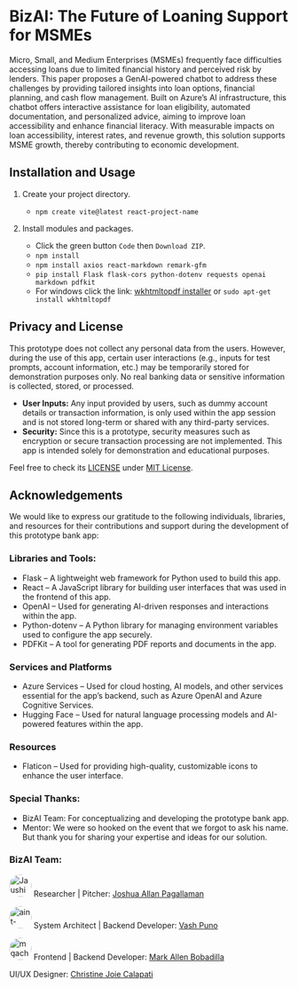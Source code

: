 # BizAI: The Future of Loaning Support for MSMEs

Micro, Small, and Medium Enterprises (MSMEs) frequently face difficulties accessing loans due to limited financial history and perceived risk by lenders. This paper proposes a GenAI-powered chatbot to address these challenges by providing tailored insights into loan options, financial planning, and cash flow management. Built on Azure’s AI infrastructure, this chatbot offers interactive assistance for loan eligibility, automated documentation, and personalized advice, aiming to improve loan accessibility and enhance financial literacy. With measurable impacts on loan accessibility, interest rates, and revenue growth, this solution supports MSME growth, thereby contributing to economic development.

## Installation and Usage

1. Create your project directory.
    
    - ```npm create vite@latest react-project-name```
  
2. Install modules and packages.

   - Click the green button ```Code``` then ```Download ZIP```.
   - ```npm install```
   - ```npm install axios react-markdown remark-gfm```
   - ```pip install Flask flask-cors python-dotenv requests openai markdown pdfkit```
   - For windows click the link: [wkhtmltopdf installer](https://wkhtmltopdf.org/downloads.html) or ```sudo apt-get install wkhtmltopdf```

## Privacy and License

This prototype does not collect any personal data from the users. However, during the use of this app, certain user interactions (e.g., inputs for test prompts, account information, etc.) may be temporarily stored for demonstration purposes only. No real banking data or sensitive information is collected, stored, or processed.

- __User Inputs:__ Any input provided by users, such as dummy account details or transaction information, is only used within the app session and is not stored long-term or shared with any third-party services.
- __Security:__ Since this is a prototype, security measures such as encryption or secure transaction processing are not implemented. This app is intended solely for demonstration and educational purposes.

Feel free to check its [LICENSE](https://github.com/mgachiee/BizAI/blob/main/LICENSE) under [MIT License](https://choosealicense.com/licenses/mit/).

## Acknowledgements

We would like to express our gratitude to the following individuals, libraries, and resources for their contributions and support during the development of this prototype bank app:

### Libraries and Tools:

- Flask – A lightweight web framework for Python used to build this app.
- React – A JavaScript library for building user interfaces that was used in the frontend of this app.
- OpenAI – Used for generating AI-driven responses and interactions within the app.
- Python-dotenv – A Python library for managing environment variables used to configure the app securely.
- PDFKit – A tool for generating PDF reports and documents in the app.

### Services and Platforms
- Azure Services – Used for cloud hosting, AI models, and other services essential for the app’s backend, such as Azure OpenAI and Azure Cognitive Services.
- Hugging Face – Used for natural language processing models and AI-powered features within the app.

### Resources
- Flaticon – Used for providing high-quality, customizable icons to enhance the user interface.

### Special Thanks:

- BizAI Team:  For conceptualizing and developing the prototype bank app.
- Mentor: We were so hooked on the event that we forgot to ask his name. But thank you for sharing your expertise and ideas for our solution.

### BizAI Team:

<a href="https://github.com/Jaushi"><img src="https://avatars.githubusercontent.com/u/144474840" alt="Jaushi" style="border-radius: 50%; width: 40px; height: 40px; margin-bottom:-13px;"></a> Researcher | Pitcher: [Joshua Allan  Pagallaman](https://www.linkedin.com/in/joshuapagallaman/) 

<a href="https://github.com/aint-vscp"><img src="https://avatars.githubusercontent.com/u/136457226" alt="aint-vscp" style="border-radius: 50%; width: 40px; height: 40px; margin-bottom:-13px;"></a> System Architect | Backend Developer: [Vash Puno](https://www.linkedin.com/in/vash-puno/)

<a href="https://github.com/mgachiee"><img src="https://avatars.githubusercontent.com/u/119985091" alt="mgachiee" style="border-radius: 50%; width: 40px; height: 40px; margin-bottom:-13px;"></a> Frontend | Backend Developer: [Mark Allen Bobadilla](https://www.linkedin.com/in/markallenbobadilla/)

UI/UX Designer: [Christine Joie Calapati](https://www.linkedin.com/in/christinejoie/)
